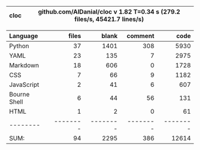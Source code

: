 cloc|github.com/AlDanial/cloc v 1.82  T=0.34 s (279.2 files/s, 45421.7 lines/s)
--- | ---

Language|files|blank|comment|code
:-------|-------:|-------:|-------:|-------:
Python|37|1401|308|5930
YAML|23|135|7|2975
Markdown|18|606|0|1728
CSS|7|66|9|1182
JavaScript|2|41|6|607
Bourne Shell|6|44|56|131
HTML|1|2|0|61
--------|--------|--------|--------|--------
SUM:|94|2295|386|12614
